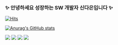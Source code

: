 
### ✨ 안녕하세요 성장하는 SW 개발자 신다은입니다 ✨


[![Hits](https://hits.seeyoufarm.com/api/count/incr/badge.svg?url=https%3A%2F%2Fgithub.com%2Fekdmss31%2Fhit-counter&count_bg=%2379C83D&title_bg=%23555555&icon=godotengine.svg&icon_color=%23E7E7E7&title=hits&edge_flat=false)](https://hits.seeyoufarm.com)

[![Anurag's GitHub stats](https://github-readme-stats.vercel.app/api?username=ekdmss31&show_icons=true&theme=dracula)](https://github.com/choidoorim/github-readme-stats)

<img src="https://img.shields.io/badge/Java-yellow?style=flat-square&logo=java&logoColor=white"/></a>
<img src="https://img.shields.io/badge/AndroidStudio-3766AB?style=flat-square&logo=androidStudio&logoColor=white"/></a>
<img src="https://img.shields.io/badge/NodeJS-7E57C2?style=flat-square&logo=NodeJS&logoColor=white"/></a>
<img src="https://img.shields.io/badge/C-lightgrey?style=flat-square&logo=C&logoColor=white"/></a>
<!--
[![Top Langs](https://github-readme-stats.vercel.app/api/top-langs/?username=choidoorim)](https://github.com/choidoorim/github-readme-stats)
**shinplest/shinplest** is a ✨ _special_ ✨ repository because its `README.md` (this file) appears on your GitHub profile.

Here are some ideas to get you started:

- 🔭 I’m currently working on ...
- 🌱 I’m currently learning ...
- 👯 I’m looking to collaborate on ...
- 🤔 I’m looking for help with ...
- 💬 Ask me about ...
- 📫 How to reach me: ...
- 😄 Pronouns: ...
- ⚡ Fun fact: ...
-->

